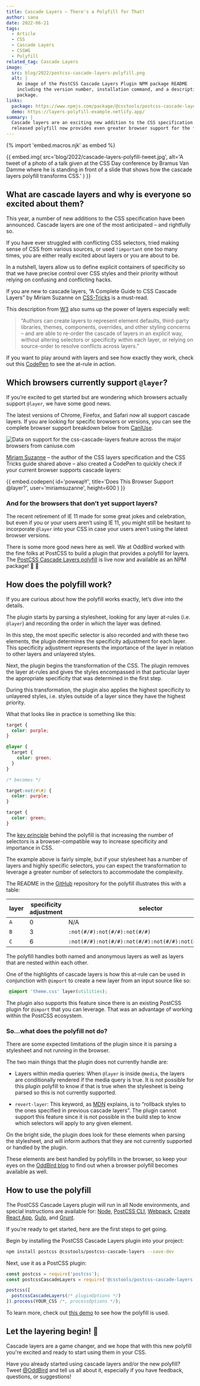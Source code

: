 ```yaml
---
title: Cascade Layers – There's a Polyfill for That!
author: sana
date: 2022-06-21
tags:
  - Article
  - CSS
  - Cascade Layers
  - CSSWG
  - Polyfill
related_tag: Cascade Layers
image:
  src: blog/2022/postcss-cascade-layers-polyfill.png
  alt: |
    An image of the PostCSS Cascade Layers Plugin NPM package README
    including the version number, installation command, and a description of the
    package.
links:
  package: https://www.npmjs.com/package/@csstools/postcss-cascade-layers
  demo: https://layers-polyfill-example.netlify.app/
summary: |
  Cascade layers are an exciting new addition to the CSS specification. A newly
  released polyfill now provides even greater browser support for the feature.
---
```


{% import 'embed.macros.njk' as embed %}

{{ embed.img(
  src='blog/2022/cascade-layers-polyfill-tweet.jpg',
  alt='A tweet of a photo of a talk given at the CSS Day conference by
    Bramus Van Damme where he is standing in front of a slide
    that shows how the cascade layers polyfill transforms CSS.'
) }}

## What are cascade layers and why is everyone so excited about them?

This year, a number of new additions to the CSS specification have been
announced. Cascade layers are one of the most anticipated – and rightfully so.

If you have ever struggled with conflicting CSS selectors, tried making sense of
CSS from various sources, or used `!important` one too many times, you are
either really excited about layers or you are about to be.

In a nutshell, layers allow us to define explicit containers of specificity so
that we have precise control over CSS styles and their priority without relying
on confusing and conflicting hacks.

If you are new to cascade layers, “A Complete Guide to CSS Cascade Layers” by
Miriam Suzanne on
[CSS-Tricks](https://css-tricks.com/css-cascade-layers/#introduction-what-are-cascade-layers)
is a must-read.

This description from [W3](https://www.w3.org/TR/css-cascade-5/) also sums up
the power of layers especially well:

> “Authors can create layers to
> represent element defaults,
> third-party libraries, themes,
> components, overrides, and other
> styling concerns – and are able to
> re-order the cascade of layers in an explicit way, without altering
> selectors or specificity within each
> layer, or relying on source-order to
> resolve conflicts across layers.”

If you want to play around with layers and see how exactly they work, check out
this [CodePen](https://codepen.io/web-dot-dev/pen/LYzqPEp) to see the at-rule in
action.

## Which browsers currently support `@layer`?

If you’re excited to get started but are wondering which browsers actually
support `@layer`, we have some good news.

The latest versions of Chrome, Firefox, and Safari now all support cascade
layers. If you are looking for specific browsers or versions, you can see the
complete browser support breakdown below from
[CanIUse](https://caniuse.com/css-cascade-layers).

<script src="https://cdn.jsdelivr.net/gh/ireade/caniuse-embed/public/caniuse-embed.min.js"></script>
<p class="ciu_embed" data-feature="css-cascade-layers" data-periods="future_1,current,past_1,past_2,past_3" data-accessible-colours="true">
  <picture>
    <source type="image/webp" srcset="https://caniuse.bitsofco.de/image/css-cascade-layers.webp">
    <source type="image/png" srcset="https://caniuse.bitsofco.de/image/css-cascade-layers.png">
    <img src="https://caniuse.bitsofco.de/image/css-cascade-layers.jpg" alt="Data on support for the css-cascade-layers feature across the major browsers from caniuse.com">
  </picture>
</p>

[Miriam Suzanne](/authors/miriam/) – the author of the CSS layers specification
and the CSS Tricks guide shared above – also created a CodePen to quickly check
if your current browser supports cascade layers:

{{ embed.codepen(
  id='poweapY',
  title='Does This Browser Support @layer?',
  user='miriamsuzanne',
  height=600
) }}

### And for the browsers that don’t yet support layers?

The recent retirement of IE 11 made for some great jokes and celebration, but
even if you or your users aren’t using IE 11, you might still be hesitant to
incorporate `@layer` into your CSS in case your users aren’t using the latest
browser versions.

There is some more good news here as well. We at OddBird worked with the fine
folks at PostCSS to build a plugin that provides a polyfill for layers. The
[PostCSS Cascade Layers
polyfill](https://www.npmjs.com/package/@csstools/postcss-cascade-layers) is
live now and available as an NPM package! 🚀 🎉

## How does the polyfill work?

If you are curious about how the polyfill works exactly, let’s dive into the
details.

The plugin starts by parsing a stylesheet, looking for any layer at-rules (i.e.
`@layer`) and recording the order in which the layer was defined.

In this step, the most specific selector is also recorded and with these two
elements, the plugin determines the specificity adjustment for each layer. This
specificity adjustment represents the importance of the layer in relation to
other layers and unlayered styles.

Next, the plugin begins the transformation of the CSS. The plugin removes the
layer at-rules and gives the styles encompassed in that particular layer the
appropriate specificity that was determined in the first step.

During this transformation, the plugin also applies the highest specificity to
unlayered styles, i.e. styles outside of a layer since they have the highest
priority.

What that looks like in practice is something like this:

```css
target {
  color: purple;
}

@layer {
  target {
    color: green;
  }
}

/* becomes */

target:not(#\#) {
  color: purple;
}

target {
  color: green;
}
```

The [key
principle](https://developer.mozilla.org/en-US/docs/Web/CSS/Specificity#increasing_specificity_by_duplicating_selector)
behind the polyfill is that increasing the number of selectors is a
browser-compatible way to increase specificity and importance in CSS.

The example above is fairly simple, but if your stylesheet has a number of
layers and highly specific selectors, you can expect the transformation to
leverage a greater number of selectors to accommodate the complexity.

The README in the
[GitHub](https://github.com/csstools/postcss-plugins/tree/main/plugins/postcss-cascade-layers#how-it-works)
repository for the polyfill illustrates this with a table:

<table data-table>
  <thead>
    <tr>
        <th>layer</th>
        <th>specificity adjustment</th>
        <th>selector</th>
    </tr>
  </thead>
  <tbody>
    <tr>
        <td><code>A</code></td>
        <td>0</td>
        <td>N/A</td>
    </tr>
    <tr>
        <td><code>B</code></td>
        <td>3</td>
        <td><code>:not(#/#):not(#/#):not(#/#)</code></td>
    </tr>
    <tr>
        <td><code>C</code></td>
        <td>6</td>
        <td><code>:not(#/#):not(#/#):not(#/#):not(#/#):not(#/#):not(#/#)</code></td>
    </tr>
  </tbody>
</table>

The polyfill handles both named and anonymous layers as well as layers that are
nested within each other.

One of the highlights of cascade layers is how this at-rule can be used in
conjunction with `@import` to create a new layer from an input source like so:

```css
 @import 'theme.css' layer(utilities);
```

The plugin also supports this feature since there is an existing PostCSS plugin
for `@import` that you can leverage. That was an advantage of working within the
PostCSS ecosystem.

### So…what does the polyfill not do?

There are some expected limitations of the plugin since it is parsing a
stylesheet and not running in the browser.

The two main things that the plugin does not currently handle are:

- Layers within media queries: When `@layer` is inside `@media`, the layers are
  conditionally rendered if the media query is true. It is not possible for this
  plugin polyfill to know if that is true when the stylesheet is being parsed so
  this is not currently supported.

- `revert-layer`: This keyword, as
  [MDN](https://developer.mozilla.org/en-US/docs/Web/CSS/revert-layer#revert-layer_vs_revert)
  explains, is to “rollback styles to the ones specified in previous cascade
  layers”. The plugin cannot support this feature since it is not possible in
  the build step to know which selectors will apply to any given element.

On the bright side, the plugin does look for these elements when parsing the
stylesheet, and will inform authors that they are not currently supported or
handled by the plugin.

These elements are best handled by polyfills in the browser, so keep your eyes
on the [OddBird blog](/blog/) to find out when a browser polyfill becomes
available as well.

## How to use the polyfill

The PostCSS Cascade Layers plugin will run in all Node environments, and special
instructions are available for: [Node][node], [PostCSS CLI][postcss-cli],
[Webpack][webpack], [Create React App][cra], [Gulp][gulp], and [Grunt][grunt].

[node]: https://github.com/csstools/postcss-plugins/blob/main/plugins/postcss-cascade-layers/INSTALL.md#node
[postcss-cli]: https://github.com/csstools/postcss-plugins/blob/main/plugins/postcss-cascade-layers/INSTALL.md#postcss-cli
[webpack]: https://github.com/csstools/postcss-plugins/blob/main/plugins/postcss-cascade-layers/INSTALL.md#webpack
[cra]: https://github.com/csstools/postcss-plugins/blob/main/plugins/postcss-cascade-layers/INSTALL.md#create-react-app
[gulp]: https://github.com/csstools/postcss-plugins/blob/main/plugins/postcss-cascade-layers/INSTALL.md#gulp
[grunt]: https://github.com/csstools/postcss-plugins/blob/main/plugins/postcss-cascade-layers/INSTALL.md#grunt

If you’re ready to get started, here are the first steps to get going.

Begin by installing the PostCSS Cascade Layers plugin into your project:

```bash
npm install postcss @csstools/postcss-cascade-layers --save-dev
```

Next, use it as a PostCSS plugin:

```js
const postcss = require('postcss');
const postcssCascadeLayers = require('@csstools/postcss-cascade-layers');

postcss([
  postcssCascadeLayers(/* pluginOptions */)
]).process(YOUR_CSS /*, processOptions */);
```

To learn more, check out
[this demo](https://layers-polyfill-example.netlify.app/)
to see how the polyfill is used.

## Let the layering begin! 🥳

Cascade layers are a game changer, and we hope that with this new polyfill
you're excited and ready to start using them in your CSS.

Have you already started using cascade layers and/or the new polyfill? Tweet
[@OddBird](https://twitter.com/oddbird) and tell us all about it, especially if
you have feedback, questions, or suggestions!
